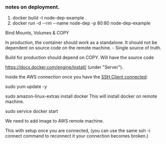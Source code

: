 ### notes on deployment. 
1.  docker build -t node-dep-example . 
2. docker run -d --rm --name node-dep -p 80:80 node-dep-example

Bind Mounts, Volumes & COPY 

In production, the container should work as a standalone. It should not be dependent on source code on the remote machine. - Single source of truth. 

Build for production should depend on COPY. Will have the source code 

https://docs.docker.com/engine/install/ (under "Server"). 

Inside the AWS connection once you have the [SSH Client connected](https://us-east-2.console.aws.amazon.com/ec2/v2/home?region=us-east-2#ConnectToInstance:instanceId=i-0e71609fc93376acb): 

sudo yum update -y

sudo amazon-linux-extras install docker 
This will install docker on remote machine. 

sudo service docker start

We need to add image to AWS remote machine. 


This with setup once you are connected, (you can use the same ssh -i connect command to reconnect it your connection becomes broken.)
